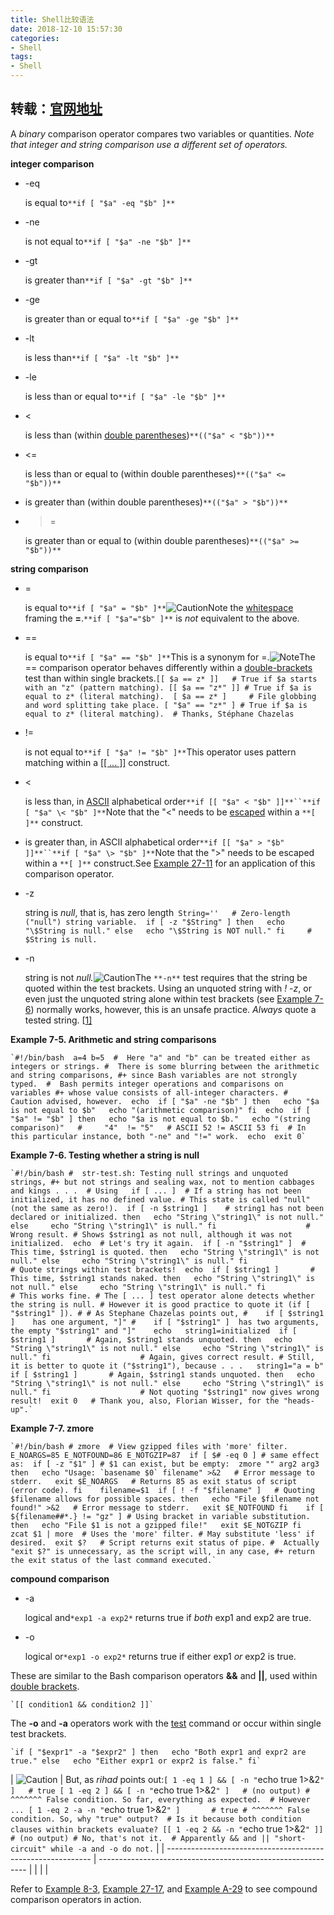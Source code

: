 ```yaml
---
title: Shell比较语法
date: 2018-12-10 15:57:30
categories:
- Shell
tags:
- Shell
---
```


## 转载：[官网地址]()

A *binary* comparison operator compares two variables or quantities. *Note that integer and string comparison use a different set of operators.*

<!--more-->

**integer comparison**

- -eq

  is equal to`**if [ "$a" -eq "$b" ]**`

- -ne

  is not equal to`**if [ "$a" -ne "$b" ]**`

- -gt

  is greater than`**if [ "$a" -gt "$b" ]**`

- -ge

  is greater than or equal to`**if [ "$a" -ge "$b" ]**`

- -lt

  is less than`**if [ "$a" -lt "$b" ]**`

- -le

  is less than or equal to`**if [ "$a" -le "$b" ]**`

- <

  is less than (within [double parentheses](https://www.tldp.org/LDP/abs/html/dblparens.html))`**(("$a" < "$b"))**`

- <=

  is less than or equal to (within double parentheses)`**(("$a" <= "$b"))**`

- >

  is greater than (within double parentheses)`**(("$a" > "$b"))**`

- >=

  is greater than or equal to (within double parentheses)`**(("$a" >= "$b"))**`



**string comparison**

- =

  is equal to`**if [ "$a" = "$b" ]**`![Caution](https://www.tldp.org/LDP/abs/images/caution.gif)Note the [whitespace](https://www.tldp.org/LDP/abs/html/special-chars.html#WHITESPACEREF) framing the **=**.`**if [ "$a"="$b" ]**` is *not* equivalent to the above.

- ==

  is equal to`**if [ "$a" == "$b" ]**`This is a synonym for =.![Note](https://www.tldp.org/LDP/abs/images/note.gif)The == comparison operator behaves differently within a [double-brackets](https://www.tldp.org/LDP/abs/html/testconstructs.html#DBLBRACKETS) test than within single brackets.`[[ $a == z* ]]   # True if $a starts with an "z" (pattern matching). [[ $a == "z*" ]] # True if $a is equal to z* (literal matching).  [ $a == z* ]     # File globbing and word splitting take place. [ "$a" == "z*" ] # True if $a is equal to z* (literal matching).  # Thanks, Stéphane Chazelas`

- !=

  is not equal to`**if [ "$a" != "$b" ]**`This operator uses pattern matching within a [[[ ... \]]](https://www.tldp.org/LDP/abs/html/testconstructs.html#DBLBRACKETS) construct.

- <

  is less than, in [ASCII](https://www.tldp.org/LDP/abs/html/special-chars.html#ASCIIDEF) alphabetical order`**if [[ "$a" < "$b" ]]**``**if [ "$a" \< "$b" ]**`Note that the "<" needs to be [escaped](https://www.tldp.org/LDP/abs/html/escapingsection.html#ESCP) within a `**[ ]**` construct.

- >

  is greater than, in ASCII alphabetical order`**if [[ "$a" > "$b" ]]**``**if [ "$a" \> "$b" ]**`Note that the ">" needs to be escaped within a `**[ ]**` construct.See [Example 27-11](https://www.tldp.org/LDP/abs/html/arrays.html#BUBBLE) for an application of this comparison operator.

- -z

  string is *null*, that is, has zero length` String=''   # Zero-length ("null") string variable.  if [ -z "$String" ] then   echo "\$String is null." else   echo "\$String is NOT null." fi     # $String is null.`

- -n

  string is not *null.*![Caution](https://www.tldp.org/LDP/abs/images/caution.gif)The `**-n**` test requires that the string be quoted within the test brackets. Using an unquoted string with *! -z*, or even just the unquoted string alone within test brackets (see [Example 7-6](https://www.tldp.org/LDP/abs/html/comparison-ops.html#STRTEST)) normally works, however, this is an unsafe practice. *Always* quote a tested string. [[1\]](https://www.tldp.org/LDP/abs/html/comparison-ops.html#FTN.AEN3669)



**Example 7-5. Arithmetic and string comparisons**

```
`#!/bin/bash  a=4 b=5  #  Here "a" and "b" can be treated either as integers or strings. #  There is some blurring between the arithmetic and string comparisons, #+ since Bash variables are not strongly typed.  #  Bash permits integer operations and comparisons on variables #+ whose value consists of all-integer characters. #  Caution advised, however.  echo  if [ "$a" -ne "$b" ] then   echo "$a is not equal to $b"   echo "(arithmetic comparison)" fi  echo  if [ "$a" != "$b" ] then   echo "$a is not equal to $b."   echo "(string comparison)"   #     "4"  != "5"   # ASCII 52 != ASCII 53 fi  # In this particular instance, both "-ne" and "!=" work.  echo  exit 0`
```



**Example 7-6. Testing whether a string is null**

```
`#!/bin/bash #  str-test.sh: Testing null strings and unquoted strings, #+ but not strings and sealing wax, not to mention cabbages and kings . . .  # Using   if [ ... ]  # If a string has not been initialized, it has no defined value. # This state is called "null" (not the same as zero!).  if [ -n $string1 ]    # string1 has not been declared or initialized. then   echo "String \"string1\" is not null." else     echo "String \"string1\" is null." fi                    # Wrong result. # Shows $string1 as not null, although it was not initialized.  echo  # Let's try it again.  if [ -n "$string1" ]  # This time, $string1 is quoted. then   echo "String \"string1\" is not null." else     echo "String \"string1\" is null." fi                    # Quote strings within test brackets!  echo  if [ $string1 ]       # This time, $string1 stands naked. then   echo "String \"string1\" is not null." else     echo "String \"string1\" is null." fi                    # This works fine. # The [ ... ] test operator alone detects whether the string is null. # However it is good practice to quote it (if [ "$string1" ]). # # As Stephane Chazelas points out, #    if [ $string1 ]    has one argument, "]" #    if [ "$string1" ]  has two arguments, the empty "$string1" and "]"    echo   string1=initialized  if [ $string1 ]       # Again, $string1 stands unquoted. then   echo "String \"string1\" is not null." else     echo "String \"string1\" is null." fi                    # Again, gives correct result. # Still, it is better to quote it ("$string1"), because . . .   string1="a = b"  if [ $string1 ]       # Again, $string1 stands unquoted. then   echo "String \"string1\" is not null." else     echo "String \"string1\" is null." fi                    # Not quoting "$string1" now gives wrong result!  exit 0   # Thank you, also, Florian Wisser, for the "heads-up".`
```



**Example 7-7. zmore**

```
`#!/bin/bash # zmore  # View gzipped files with 'more' filter.  E_NOARGS=85 E_NOTFOUND=86 E_NOTGZIP=87  if [ $# -eq 0 ] # same effect as:  if [ -z "$1" ] # $1 can exist, but be empty:  zmore "" arg2 arg3 then   echo "Usage: `basename $0` filename" >&2   # Error message to stderr.   exit $E_NOARGS   # Returns 85 as exit status of script (error code). fi    filename=$1  if [ ! -f "$filename" ]   # Quoting $filename allows for possible spaces. then   echo "File $filename not found!" >&2   # Error message to stderr.   exit $E_NOTFOUND fi    if [ ${filename##*.} != "gz" ] # Using bracket in variable substitution. then   echo "File $1 is not a gzipped file!"   exit $E_NOTGZIP fi    zcat $1 | more  # Uses the 'more' filter. # May substitute 'less' if desired.  exit $?   # Script returns exit status of pipe. #  Actually "exit $?" is unnecessary, as the script will, in any case, #+ return the exit status of the last command executed.`
```



**compound comparison**

- -a

  logical and`*exp1 -a exp2*` returns true if *both* exp1 and exp2 are true.

- -o

  logical or`*exp1 -o exp2*` returns true if either exp1 *or* exp2 is true.

These are similar to the Bash comparison operators **&&** and **||**, used within [double brackets](https://www.tldp.org/LDP/abs/html/testconstructs.html#DBLBRACKETS).

```
`[[ condition1 && condition2 ]]`
```



The **-o** and **-a** operators work with the [test](https://www.tldp.org/LDP/abs/html/testconstructs.html#TTESTREF) command or occur within single test brackets.

```
`if [ "$expr1" -a "$expr2" ] then   echo "Both expr1 and expr2 are true." else   echo "Either expr1 or expr2 is false." fi`
```





| ![Caution](https://www.tldp.org/LDP/abs/images/caution.gif) | But, as *rihad* points out:`[ 1 -eq 1 ] && [ -n "`echo true 1>&2`" ]   # true [ 1 -eq 2 ] && [ -n "`echo true 1>&2`" ]   # (no output) # ^^^^^^^ False condition. So far, everything as expected.  # However ... [ 1 -eq 2 -a -n "`echo true 1>&2`" ]       # true # ^^^^^^^ False condition. So, why "true" output?  # Is it because both condition clauses within brackets evaluate? [[ 1 -eq 2 && -n "`echo true 1>&2`" ]]     # (no output) # No, that's not it.  # Apparently && and || "short-circuit" while -a and -o do not.` |
| ----------------------------------------------------------- | ------------------------------------------------------------ |
|                                                             |                                                              |

Refer to [Example 8-3](https://www.tldp.org/LDP/abs/html/ops.html#ANDOR), [Example 27-17](https://www.tldp.org/LDP/abs/html/arrays.html#TWODIM), and [Example A-29](https://www.tldp.org/LDP/abs/html/contributed-scripts.html#WHX) to see compound comparison operators in action.